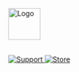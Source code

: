  <p align = 'center'>

  <br><br>
   <img
      alt="Logo"
      src="https://i.imgur.com/meawLQ1.png"
      width="64" height="64"
    />
  <br><br>
  
  <a href="https://discord.gg/M3WhamHF">
    <img
      alt="Support"
      src="https://img.shields.io/badge/discord-5865F2?logo=discord&logoColor=white&style=for-the-badge"
    />
  </a>
  <a href="https://darksideofthecode.tebex.io/">
    <img
      alt="Store"
      src="https://i.imgur.com/bjSJWiu.png"
    />
  </a>
</p>

<!--
**AndreIakko/AndreIakko** is a ✨ _special_ ✨ repository because its `README.md` (this file) appears on your GitHub profile.

Here are some ideas to get you started:

- 🔭 I’m currently working on ...
- 🌱 I’m currently learning ...
- 👯 I’m looking to collaborate on ...
- 🤔 I’m looking for help with ...
- 💬 Ask me about ...
- 📫 How to reach me: ...
- 😄 Pronouns: ...
- ⚡ Fun fact: ...
-->
